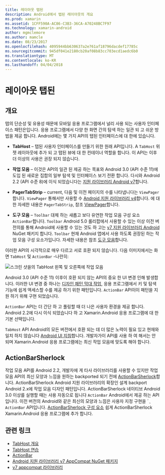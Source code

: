 ```yaml
---
title: 레이아웃 탭된
description: Android에서 탭된 레이아웃의 개요
ms.prod: xamarin
ms.assetid: 1CFF590A-AC86-C3B3-36CA-A70248BC7F97
ms.technology: xamarin-android
author: mgmclemore
ms.author: mamcle
ms.date: 08/23/2017
ms.openlocfilehash: 4095944bb630637a2e761af18796dacdef17785c
ms.sourcegitcommit: 945df041e2180cb20af08b83cc703ecd1aedc6b0
ms.translationtype: MT
ms.contentlocale: ko-KR
ms.lasthandoff: 04/04/2018
---
```

# <a name="tabbed-layouts"></a>레이아웃 탭된


## <a name="overview"></a>개요

탭의 단순성 및 유용성 때문에 모바일 응용 프로그램에서 널리 사용 되는 사용자 인터페이스 패턴은입니다. 응용 프로그램에서 다양 한 화면 간의 탐색 하는 일관 되 고 쉬운 방법을 제공 합니다. Android에는 몇 가지 API의 탭된 인터페이스에 대 한에 있습니다. 

-   **TabHost** &ndash; 탭된 사용자 인터페이스를 만들기 위한 원래 API입니다. A `TabHost` 위젯 레이아웃에 추가 되 고 탭된 뷰에 대 한 컨테이너 역할을 합니다. 이 API는 이후 더 이상의 사용은 권장 되지 않습니다. 

-   **작업 모음** &ndash; 이것은 API의 일관 된 제공 하는 목표와 Android 3.0 (API 수준 11)에 도입 된 새로운 집합의 일부 탐색 및 인터페이스 보기 전환 합니다. 다시와 Android 2.2 (API 수준 8)에 이식 되었습니다는 [지원 라이브러리 Android v7](https://www.nuget.org/packages/Xamarin.Android.Support.v7.AppCompat/)합니다. 

-   **PagerTabStrip** &ndash; current, 다음 및 이전 페이지의 수를 나타냅니다는 `ViewPager`합니다. `ViewPager` 통해서만 사용할 수 [Android 지원 라이브러리 v4](https://www.nuget.org/packages/Xamarin.Android.Support.v4/)합니다.
     에 대 한 자세한 내용은 `PagerTabStrip`, 참조 [ViewPager](~/android/user-interface/controls/view-pager/index.md)합니다.

-   **도구 모음** &ndash; `Toolbar` 대체 하는 새롭고 보다 유연한 작업 모음 구성 요소 `ActionBar`합니다. `Toolbar` Android 5.0 롤리팝에서 사용할 수 있는 이상 이전 버전의를 통해 Android에 사용할 수 있는 것도 하 고는 [v7 지원 라이브러리 Android](https://www.nuget.org/packages/Xamarin.Android.Support.v7.AppCompat/) NuGet 패키지 합니다. 
    `Toolbar` 현재 Android 앱에서 사용 하도록 권장된 하는 작업 모음 구성 요소가입니다.
    자세한 내용은 참조 [도구 모음](~/android/user-interface/controls/tool-bar/index.md)합니다. 


이러한 API의 시각적으로 매우 다르고 서로 호환 되지 않습니다. 다음 이미지에서는 화면 `TabHost` 및 `ActionBar` -나란히: 

![스크린 샷을의 TabHost 왼쪽 및 오른쪽에 작업 모음](images/image01.png)

Android 3.0 (API 수준 11) 이후이 호환 되지 않는 API의 중요 한 UI 변경 인해 발생합니다. 이러한 UI 변경 중 하나는 [디자인 패턴 막대 작업](http://www.androidpatterns.com/uap_pattern/action-bar), 응용 프로그램에서 키 및 탐색 기능에 쉽게 액세스할 수를 제공 하기 위한 패턴입니다. `ActionBar` API이이 패턴을 지원 하기 위해 구현 되었습니다. 

`ActionBar` API는 더 간단 하 고 풀링할 때 더 나은 사용자 환경을 제공 합니다. Android 2.2에 다시 이식 되었습니다 하 고 Xamarin.Android 응용 프로그램에 대 한 기본 선택입니다. 

`TabHost` API Android의 모든 버전에서 호환 되는 데 더 많은 노력이 필요 있고 현재와 일치 하지 않습니다 [Android UI 지침](http://developer.android.com/design/index.html)합니다. 개발자가이 API를 사용 하 여 해서는 안 되며 Xamarin.Android 응용 프로그램에는 최신 작업 모음에 맞도록 해야 합니다. 



## <a name="actionbarsherlock"></a>ActionBarSherlock

작업 모음 API를 Android 2.2, 개발자에 게 타사 라이브러리를 사용할 수 있지만 작업 모음 API의 최신 모양과 느낌을 원하는 backported 되기 전에 [ActionBarSherlock](http://actionbarsherlock.com)합니다. ActionBarSherlock Android 지원 라이브러리의 확장인 설계 backport Android 2.x에 작업 모음 디자인 패턴입니다. ActionBarSherlock 네이티브 Android 3.0 이상를 실행할 때는 사용 자동으로 됩니다 `ActionBar` Android에서 제공 하는 API입니다. 이전 버전의 Android와 같은 최신의 모양과 느낌은 사용자 지정 구현을 ´ ֲ `ActionBar` API입니다. [ActionBarSherlock 구성 요소](https://www.nuget.org/packages/xamstore-XamarinActionBarSherlock/) 쉽게 ActionBarSherlock Xamarin.Android 응용 프로그램에 추가 합니다. 



## <a name="related-links"></a>관련 링크

- [TabHost 개요](tab-host.md)
- [TabHost 연습](~/android/user-interface/layouts/tab-layout/creating-a-tabbed-ui.md)
- [ActionBar](http://developer.android.com/guide/topics/ui/actionbar.html)
- [Android 지원 라이브러리 v7 AppCompat NuGet 패키지](https://www.nuget.org/packages/Xamarin.Android.Support.v7.AppCompat/)
- [v7 appcompat 라이브러리](http://developer.android.com/tools/support-library/features.html#v7-appcompat)
